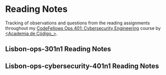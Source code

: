 # Reading Notes

Tracking of observations and questions from the reading assignments throughout my [CodeFellows Ops 401: Cybersecurity Engineering](https://www.codefellows.org/courses/ops-401/cybersecurity-engineering/) course by [<Academia de Código_>](https://www.cybersecurity.academiadecodigo.org/).

## Lisbon-ops-301n1 Reading Notes

## Lisbon-ops-cybersecurity-401n1 Reading Notes

